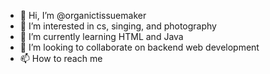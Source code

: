 - 👋 Hi, I’m @organictissuemaker
- 👀 I’m interested in cs, singing, and photography
- 🌱 I’m currently learning HTML and Java
- 💞️ I’m looking to collaborate on backend web development
- 📫 How to reach me 

<!---
organictissuemaker/organictissuemaker is a ✨ special ✨ repository because its `README.md` (this file) appears on your GitHub profile.
You can click the Preview link to take a look at your changes.
--->
